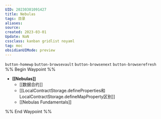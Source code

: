 ```yaml
---
UID: 20230301091427 
title: Nebulas
tags: 目录
aliases: 
source: 
created: 2023-03-01
Update: NaN
cssclass: kanban gridlist noyaml
tag: moc
obsidianUIMode: preview
---
```


`button-homewp`  `button-browsevault`  `button-browsenext` `button-browserefresh` 
%% Begin Waypoint %%
- **[[Nebulas]]**
	- [[数据合约]]
	- [[LocalContractStorage.defineProperties和 LocalContractStorage.defineMapProperty区别]]
	- [[Nebulas Fundamentals]]

%% End Waypoint %%


